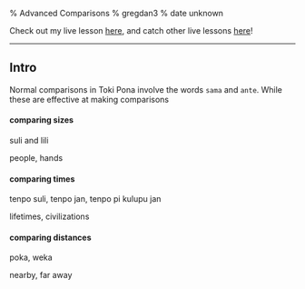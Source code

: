 % Advanced Comparisons
% gregdan3
% date unknown

Check out my live lesson [here](https://youtu.be/_li6QeNoek0), and catch other live lessons [here](https://discord.com/invite/acN3PD5y7M)!

---

## Intro

Normal comparisons in Toki Pona involve the words `sama` and `ante`. While these are effective at making comparisons

#### comparing sizes

suli and lili

people, hands

#### comparing times

tenpo suli, tenpo jan, tenpo pi kulupu jan

lifetimes, civilizations

#### comparing distances

poka, weka

nearby, far away
